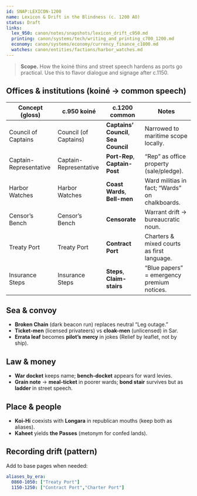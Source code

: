 ```yaml
---
id: SNAP:LEXICON-1200
name: Lexicon & Drift in the Blindness (c. 1200 AO)
status: Draft
links:
  lex_950: canon/notes/snapshots/lexicon_drift_c950.md
  printing: canon/systems/tech/writing_and_printing_c700_1200.md
  economy: canon/systems/economy/currency_finance_c1800.md
  watches: canon/entities/factions/harbor_watches.md
---
```


> **Scope.** How the koiné thins and street speech hardens as ports go practical. Use this to flavor dialogue and signage after c.1150.

## Offices & institutions (koiné → common speech)
| Concept (gloss) | c.950 koiné | **c.1200 common** | Notes |
|---|---|---|---|
| Council of Captains | Council (of Captains) | **Captains’ Council**, **Sea Council** | Narrowed to maritime scope locally. 
| Captain-Representative | Captain-Representative | **Port-Rep**, **Captain-Post** | “Rep” as office property (sale/pledge). |
| Harbor Watches | Harbor Watches | **Coast Wards**, **Bell-men** | Ward militias in fact; “Wards” on chalkboards. 
| Censor’s Bench | Censor’s Bench | **Censorate** | Warrant drift → bureaucratic noun. |
| Treaty Port | Treaty Port | **Contract Port** | Charters & mixed courts as first language. |
| Insurance Steps | Insurance Steps | **Steps**, **Claim-stairs** | “Blue papers” = emergency premium notices. |

## Sea & convoy
- **Broken Chain** (dark beacon run) replaces neutral “Leg outage.”  
- **Ticket-men** (licensed privateers) vs **cloak-men** (unlicensed) in Sar.  
- **Errata leaf** becomes **pilot’s mercy** in jokes (Relief by leaflet, not by ship).

## Law & money
- **War docket** keeps name; **bench-docket** appears for ward levies.  
- **Grain note** → **meal-ticket** in poorer wards; **bond stair** survives but as **ladder** in street speech.

## Place & people
- **Koi-Hi** coexists with **Longara** in republican mouths (keep both as aliases).  
- **Kaheet** yields **the Passes** (metonym for confed lands).

## Recording drift (pattern)
Add to base pages when needed:
```yaml
aliases_by_era:
  0860-1050: ["Treaty Port"]
  1150-1250: ["Contract Port","Charter Port"]
